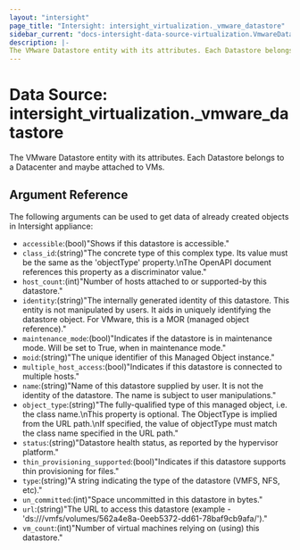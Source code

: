 ```yaml
---
layout: "intersight"
page_title: "Intersight: intersight_virtualization._vmware_datastore"
sidebar_current: "docs-intersight-data-source-virtualization.VmwareDatastore"
description: |-
The VMware Datastore entity with its attributes. Each Datastore belongs to a Datacenter and maybe attached to VMs.
---
```


# Data Source: intersight_virtualization._vmware_datastore
The VMware Datastore entity with its attributes. Each Datastore belongs to a Datacenter and maybe attached to VMs.
## Argument Reference
The following arguments can be used to get data of already created objects in Intersight appliance:
* `accessible`:(bool)"Shows if this datastore is accessible."
* `class_id`:(string)"The concrete type of this complex type. Its value must be the same as the 'objectType' property.\nThe OpenAPI document references this property as a discriminator value."
* `host_count`:(int)"Number of hosts attached to or supported-by this datastore."
* `identity`:(string)"The internally generated identity of this datastore. This entity is not manipulated by users. It aids in uniquely identifying the datastore object. For VMware, this is a MOR (managed object reference)."
* `maintenance_mode`:(bool)"Indicates if the datastore is in maintenance mode. Will be set to True, when in maintenance mode."
* `moid`:(string)"The unique identifier of this Managed Object instance."
* `multiple_host_access`:(bool)"Indicates if this datastore is connected to multiple hosts."
* `name`:(string)"Name of this datastore supplied by user. It is not the identity of the datastore. The name is subject to user manipulations."
* `object_type`:(string)"The fully-qualified type of this managed object, i.e. the class name.\nThis property is optional. The ObjectType is implied from the URL path.\nIf specified, the value of objectType must match the class name specified in the URL path."
* `status`:(string)"Datastore health status, as reported by the hypervisor platform."
* `thin_provisioning_supported`:(bool)"Indicates if this datastore supports thin provisioning for files."
* `type`:(string)"A string indicating the type of the datastore (VMFS, NFS, etc)."
* `un_committed`:(int)"Space uncommitted in this datastore in bytes."
* `url`:(string)"The URL to access this datastore (example - 'ds:///vmfs/volumes/562a4e8a-0eeb5372-dd61-78baf9cb9afa/')."
* `vm_count`:(int)"Number of virtual machines relying on (using) this datastore."
